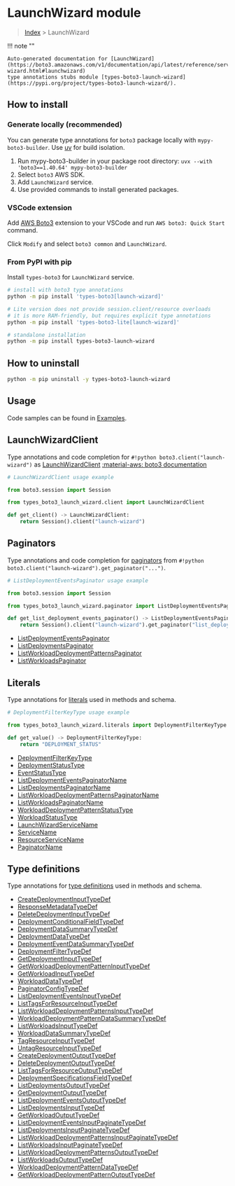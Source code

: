 #  LaunchWizard module

> [Index](../README.md) > LaunchWizard

!!! note ""

    Auto-generated documentation for [LaunchWizard](https://boto3.amazonaws.com/v1/documentation/api/latest/reference/services/launch-wizard.html#launchwizard)
    type annotations stubs module [types-boto3-launch-wizard](https://pypi.org/project/types-boto3-launch-wizard/).

## How to install

### Generate locally (recommended)

You can generate type annotations for `boto3` package locally with `mypy-boto3-builder`.
Use [uv](https://docs.astral.sh/uv/getting-started/installation/) for build isolation.

1. Run mypy-boto3-builder in your package root directory: `uvx --with 'boto3==1.40.64' mypy-boto3-builder`
1. Select `boto3` AWS SDK.
1. Add `LaunchWizard` service.
1. Use provided commands to install generated packages.


### VSCode extension

Add [AWS Boto3](https://marketplace.visualstudio.com/items?itemName=Boto3typed.boto3-ide)
extension to your VSCode and run `AWS boto3: Quick Start` command.

Click `Modify` and select `boto3 common` and `LaunchWizard`.


### From PyPI with pip

Install `types-boto3` for `LaunchWizard` service.

```bash
# install with boto3 type annotations
python -m pip install 'types-boto3[launch-wizard]'

# Lite version does not provide session.client/resource overloads
# it is more RAM-friendly, but requires explicit type annotations
python -m pip install 'types-boto3-lite[launch-wizard]'

# standalone installation
python -m pip install types-boto3-launch-wizard
```



## How to uninstall

```bash
python -m pip uninstall -y types-boto3-launch-wizard
```

## Usage

Code samples can be found in [Examples](./usage.md).

## LaunchWizardClient

Type annotations and code completion for  `#!python boto3.client("launch-wizard")` as [LaunchWizardClient](./client.md)
[:material-aws: boto3 documentation](https://boto3.amazonaws.com/v1/documentation/api/latest/reference/services/launch-wizard.html#LaunchWizard.Client)

```python
# LaunchWizardClient usage example

from boto3.session import Session

from types_boto3_launch_wizard.client import LaunchWizardClient

def get_client() -> LaunchWizardClient:
    return Session().client("launch-wizard")
```


## Paginators

Type annotations and code completion for [paginators](./paginators.md)
from `#!python boto3.client("launch-wizard").get_paginator("...")`.

```python
# ListDeploymentEventsPaginator usage example

from boto3.session import Session

from types_boto3_launch_wizard.paginator import ListDeploymentEventsPaginator

def get_list_deployment_events_paginator() -> ListDeploymentEventsPaginator:
    return Session().client("launch-wizard").get_paginator("list_deployment_events"))
```

- [ListDeploymentEventsPaginator](./paginators.md#listdeploymenteventspaginator)
- [ListDeploymentsPaginator](./paginators.md#listdeploymentspaginator)
- [ListWorkloadDeploymentPatternsPaginator](./paginators.md#listworkloaddeploymentpatternspaginator)
- [ListWorkloadsPaginator](./paginators.md#listworkloadspaginator)









## Literals

Type annotations for [literals](./literals.md) used in methods and schema.

```python
# DeploymentFilterKeyType usage example

from types_boto3_launch_wizard.literals import DeploymentFilterKeyType

def get_value() -> DeploymentFilterKeyType:
    return "DEPLOYMENT_STATUS"
```

- [DeploymentFilterKeyType](./literals.md#deploymentfilterkeytype)
- [DeploymentStatusType](./literals.md#deploymentstatustype)
- [EventStatusType](./literals.md#eventstatustype)
- [ListDeploymentEventsPaginatorName](./literals.md#listdeploymenteventspaginatorname)
- [ListDeploymentsPaginatorName](./literals.md#listdeploymentspaginatorname)
- [ListWorkloadDeploymentPatternsPaginatorName](./literals.md#listworkloaddeploymentpatternspaginatorname)
- [ListWorkloadsPaginatorName](./literals.md#listworkloadspaginatorname)
- [WorkloadDeploymentPatternStatusType](./literals.md#workloaddeploymentpatternstatustype)
- [WorkloadStatusType](./literals.md#workloadstatustype)
- [LaunchWizardServiceName](./literals.md#launchwizardservicename)
- [ServiceName](./literals.md#servicename)
- [ResourceServiceName](./literals.md#resourceservicename)
- [PaginatorName](./literals.md#paginatorname)




## Type definitions

Type annotations for [type definitions](./type_defs.md) used in methods and schema.

- [CreateDeploymentInputTypeDef](./type_defs.md#createdeploymentinputtypedef)
- [ResponseMetadataTypeDef](./type_defs.md#responsemetadatatypedef)
- [DeleteDeploymentInputTypeDef](./type_defs.md#deletedeploymentinputtypedef)
- [DeploymentConditionalFieldTypeDef](./type_defs.md#deploymentconditionalfieldtypedef)
- [DeploymentDataSummaryTypeDef](./type_defs.md#deploymentdatasummarytypedef)
- [DeploymentDataTypeDef](./type_defs.md#deploymentdatatypedef)
- [DeploymentEventDataSummaryTypeDef](./type_defs.md#deploymenteventdatasummarytypedef)
- [DeploymentFilterTypeDef](./type_defs.md#deploymentfiltertypedef)
- [GetDeploymentInputTypeDef](./type_defs.md#getdeploymentinputtypedef)
- [GetWorkloadDeploymentPatternInputTypeDef](./type_defs.md#getworkloaddeploymentpatterninputtypedef)
- [GetWorkloadInputTypeDef](./type_defs.md#getworkloadinputtypedef)
- [WorkloadDataTypeDef](./type_defs.md#workloaddatatypedef)
- [PaginatorConfigTypeDef](./type_defs.md#paginatorconfigtypedef)
- [ListDeploymentEventsInputTypeDef](./type_defs.md#listdeploymenteventsinputtypedef)
- [ListTagsForResourceInputTypeDef](./type_defs.md#listtagsforresourceinputtypedef)
- [ListWorkloadDeploymentPatternsInputTypeDef](./type_defs.md#listworkloaddeploymentpatternsinputtypedef)
- [WorkloadDeploymentPatternDataSummaryTypeDef](./type_defs.md#workloaddeploymentpatterndatasummarytypedef)
- [ListWorkloadsInputTypeDef](./type_defs.md#listworkloadsinputtypedef)
- [WorkloadDataSummaryTypeDef](./type_defs.md#workloaddatasummarytypedef)
- [TagResourceInputTypeDef](./type_defs.md#tagresourceinputtypedef)
- [UntagResourceInputTypeDef](./type_defs.md#untagresourceinputtypedef)
- [CreateDeploymentOutputTypeDef](./type_defs.md#createdeploymentoutputtypedef)
- [DeleteDeploymentOutputTypeDef](./type_defs.md#deletedeploymentoutputtypedef)
- [ListTagsForResourceOutputTypeDef](./type_defs.md#listtagsforresourceoutputtypedef)
- [DeploymentSpecificationsFieldTypeDef](./type_defs.md#deploymentspecificationsfieldtypedef)
- [ListDeploymentsOutputTypeDef](./type_defs.md#listdeploymentsoutputtypedef)
- [GetDeploymentOutputTypeDef](./type_defs.md#getdeploymentoutputtypedef)
- [ListDeploymentEventsOutputTypeDef](./type_defs.md#listdeploymenteventsoutputtypedef)
- [ListDeploymentsInputTypeDef](./type_defs.md#listdeploymentsinputtypedef)
- [GetWorkloadOutputTypeDef](./type_defs.md#getworkloadoutputtypedef)
- [ListDeploymentEventsInputPaginateTypeDef](./type_defs.md#listdeploymenteventsinputpaginatetypedef)
- [ListDeploymentsInputPaginateTypeDef](./type_defs.md#listdeploymentsinputpaginatetypedef)
- [ListWorkloadDeploymentPatternsInputPaginateTypeDef](./type_defs.md#listworkloaddeploymentpatternsinputpaginatetypedef)
- [ListWorkloadsInputPaginateTypeDef](./type_defs.md#listworkloadsinputpaginatetypedef)
- [ListWorkloadDeploymentPatternsOutputTypeDef](./type_defs.md#listworkloaddeploymentpatternsoutputtypedef)
- [ListWorkloadsOutputTypeDef](./type_defs.md#listworkloadsoutputtypedef)
- [WorkloadDeploymentPatternDataTypeDef](./type_defs.md#workloaddeploymentpatterndatatypedef)
- [GetWorkloadDeploymentPatternOutputTypeDef](./type_defs.md#getworkloaddeploymentpatternoutputtypedef)


